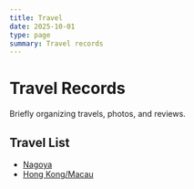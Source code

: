 ```yaml
---
title: Travel
date: 2025-10-01
type: page
summary: Travel records
---
```


# Travel Records

Briefly organizing travels, photos, and reviews.

## Travel List

- [Nagoya](/en/travel/nagoya/)
- [Hong Kong/Macau](/en/travel/hongkong-macau/)

